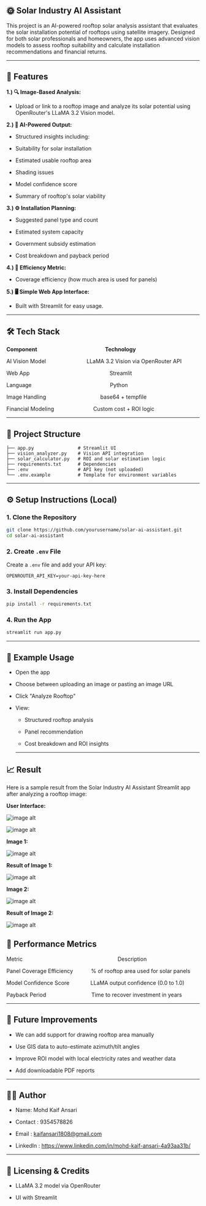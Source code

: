 
## 🌞 Solar Industry AI Assistant 

This project is an AI-powered rooftop solar analysis assistant that evaluates the solar installation potential of rooftops using satellite imagery. Designed for both solar professionals and homeowners, the app uses advanced vision models to assess rooftop suitability and calculate installation recommendations and financial returns.

---
## 📌 Features

**1.)  🔍 Image-Based Analysis:** 

  - Upload or link to a rooftop image and analyze its solar potential using OpenRouter's LLaMA 3.2 Vision model.

**2.)  🤖 AI-Powered Output:** 

 -  Structured insights including:

 - Suitability for solar installation

  - Estimated usable rooftop area

  - Shading issues

  - Model confidence score

  - Summary of rooftop's solar viability

**3.) ⚙️ Installation Planning:**

  - Suggested panel type and count

  - Estimated system capacity

  - Government subsidy estimation

  - Cost breakdown and payback period

**4.) 📏 Efficiency Metric:** 

  - Coverage efficiency (how much area is used for panels)

**5.) 🖥️ Simple Web App Interface:** 

  - Built with Streamlit for easy usage.

  ---
## 🛠️ Tech Stack

**Component**     &nbsp;   &nbsp;&nbsp;&nbsp;&nbsp;&nbsp;&nbsp;&nbsp;&nbsp;&nbsp;&nbsp;&nbsp;&nbsp;&nbsp;&nbsp;&nbsp;&nbsp;&nbsp;&nbsp;&nbsp;&nbsp;&nbsp;&nbsp;&nbsp;&nbsp;&nbsp;&nbsp;&nbsp;&nbsp;&nbsp;&nbsp;&nbsp;&nbsp;&nbsp;&nbsp;&nbsp;&nbsp;&nbsp;&nbsp;&nbsp;&nbsp;&nbsp;   **Technology** 

AI Vision Model &nbsp;&nbsp;&nbsp;&nbsp;&nbsp;&nbsp;&nbsp;&nbsp;&nbsp;&nbsp;&nbsp;&nbsp;&nbsp;&nbsp;&nbsp;&nbsp;&nbsp;&nbsp;&nbsp;&nbsp;&nbsp;&nbsp;&nbsp;&nbsp;&nbsp;     LLaMA 3.2 Vision via OpenRouter API

Web App  &nbsp; &nbsp; &nbsp; &nbsp; &nbsp; &nbsp; &nbsp; &nbsp; &nbsp; &nbsp; &nbsp; &nbsp; &nbsp; &nbsp; &nbsp; &nbsp; &nbsp; &nbsp; &nbsp; &nbsp; &nbsp; &nbsp; &nbsp; &nbsp; &nbsp; &nbsp;  Streamlit

Language &nbsp;   &nbsp;&nbsp;&nbsp;&nbsp;&nbsp;&nbsp;&nbsp;
&nbsp;&nbsp;&nbsp;&nbsp;&nbsp;&nbsp;&nbsp;&nbsp;&nbsp;&nbsp;&nbsp;&nbsp;&nbsp;&nbsp;&nbsp;&nbsp;&nbsp;&nbsp;&nbsp;&nbsp;&nbsp;&nbsp;&nbsp;&nbsp;&nbsp;&nbsp;&nbsp;&nbsp;&nbsp;&nbsp;&nbsp;&nbsp;&nbsp;&nbsp;&nbsp;&nbsp;&nbsp;&nbsp;&nbsp;&nbsp;&nbsp;Python

Image Handling &nbsp;&nbsp;&nbsp;&nbsp;&nbsp;&nbsp;&nbsp;&nbsp;&nbsp;&nbsp;&nbsp;&nbsp;&nbsp;&nbsp;&nbsp;&nbsp;&nbsp;&nbsp;&nbsp;&nbsp;&nbsp;&nbsp;&nbsp;&nbsp;&nbsp;&nbsp;&nbsp;&nbsp;&nbsp;&nbsp;&nbsp;&nbsp;&nbsp;&nbsp;&nbsp;base64 + tempfile

Financial Modeling &nbsp;&nbsp;&nbsp;&nbsp;&nbsp;&nbsp;&nbsp;&nbsp;&nbsp;&nbsp;&nbsp;&nbsp;&nbsp;&nbsp;&nbsp;&nbsp;&nbsp;&nbsp;&nbsp;&nbsp;&nbsp;&nbsp;&nbsp;&nbsp; Custom cost + ROI logic

---
## 📁 Project Structure

```
├── app.py                # Streamlit UI
├── vision_analyzer.py    # Vision API integration
├── solar_calculator.py   # ROI and solar estimation logic
├── requirements.txt      # Dependencies
├── .env                  # API key (not uploaded)
└── .env.example          # Template for environment variables
```

---
## ⚙️ Setup Instructions (Local)

### 1. Clone the Repository

```bash
git clone https://github.com/yourusername/solar-ai-assistant.git
cd solar-ai-assistant
```

### 2. Create `.env` File

Create a `.env` file and add your API key:

```env
OPENROUTER_API_KEY=your-api-key-here
```

### 3. Install Dependencies

```bash
pip install -r requirements.txt
```

### 4. Run the App

```bash
streamlit run app.py
```

---
## 📸 Example Usage

-  Open the app

- Choose between uploading an image or pasting an image URL

- Click "Analyze Rooftop"

- View:

  - Structured rooftop analysis

  - Panel recommendation

  - Cost breakdown and ROI insights


  ---
## 📈 Result

Here is a sample result from the Solar Industry AI Assistant Streamlit app after analyzing a rooftop image:

**User Interface:**

![image alt](https://github.com/Kaif2596/Solar-Industry-AI-Assistant-/blob/main/example_images/image%2001.png)


![image alt](https://github.com/Kaif2596/Solar-Industry-AI-Assistant-/blob/main/example_images/image%2002.png)


**Image 1:**

![image alt](https://github.com/Kaif2596/Solar-Industry-AI-Assistant-/blob/main/example_images/Trail%20A.png)


**Result of Image 1:**

![image alt](https://github.com/Kaif2596/Solar-Industry-AI-Assistant-/blob/main/example_images/Trail%20A%20(part%202).png)


**Image 2:**

![image alt](https://github.com/Kaif2596/Solar-Industry-AI-Assistant-/blob/main/example_images/Trail%20B.png)


**Result of Image 2:**

![image alt](https://github.com/Kaif2596/Solar-Industry-AI-Assistant-/blob/main/example_images/Trail%20B%20(part%202).png)


## 🧪 Performance Metrics

Metric  &nbsp; &nbsp; &nbsp; &nbsp; &nbsp; &nbsp; &nbsp; &nbsp; &nbsp; &nbsp; &nbsp; &nbsp; &nbsp; &nbsp; &nbsp; &nbsp; &nbsp; &nbsp; &nbsp; &nbsp; &nbsp; &nbsp; &nbsp; &nbsp; &nbsp; &nbsp; &nbsp; &nbsp; &nbsp; &nbsp; &nbsp; Description

Panel Coverage Efficiency &nbsp;&nbsp;&nbsp;&nbsp;&nbsp;&nbsp;&nbsp;&nbsp;&nbsp;&nbsp; % of rooftop area used for solar panels

Model Confidence Score &nbsp;&nbsp;&nbsp;&nbsp;&nbsp;&nbsp;&nbsp;&nbsp;&nbsp;&nbsp;&nbsp;&nbsp;  LLaMA output confidence (0.0 to 1.0)

Payback Period  &nbsp;&nbsp;&nbsp;&nbsp;&nbsp;&nbsp;&nbsp;&nbsp;&nbsp;&nbsp;&nbsp;&nbsp;&nbsp;&nbsp;&nbsp;&nbsp;&nbsp;&nbsp;&nbsp;&nbsp;&nbsp;&nbsp;&nbsp;&nbsp;&nbsp;&nbsp;&nbsp;&nbsp;  Time to recover investment in years


---
## 🔮 Future Improvements

- We can add support for drawing rooftop area manually

- Use GIS data to auto-estimate azimuth/tilt angles

- Improve ROI model with local electricity rates and weather data

- Add downloadable PDF reports


---
## 👨‍💻 Author

- Name: Mohd Kaif Ansari

- Contact : 9354578826

- Email : kaifansari1808@gmail.com

- LinkedIn : https://www.linkedin.com/in/mohd-kaif-ansari-4a93aa31b/


---
## 📄 Licensing & Credits

- LLaMA 3.2 model via OpenRouter

- UI with Streamlit

